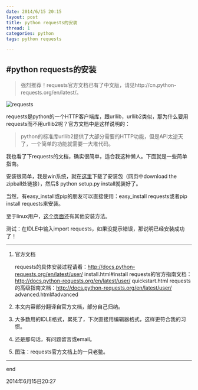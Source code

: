 ```yaml
---
date: 2014/6/15 20:15  
layout: post
title: python requests的安装
thread: 1
categories: python
tags: python requests

---
```


#python requests的安装
----

> 强烈推荐！requests官方文档已有了中文版，请见http://cn.python-requests.org/en/latest/。

![requests](http://tblogmarkdown.qiniudn.com/requesls.png)

requests是python的一个HTTP客户端库，跟urllib，urllib2类似，那为什么要用requests而不用urllib2呢？官方文档中是这样说明的：

> python的标准库urllib2提供了大部分需要的HTTP功能，但是API太逆天了，一个简单的功能就需要一大堆代码。


我也看了下requests的文档，确实很简单，适合我这种懒人。下面就是一些简单指南。

安装很简单，我是win系统，就在[这里](http://docs.python-requests.org/en/latest/user/install/#install)下载了安装包（网页中download the zipball处链接），然后$ python setup.py install就装好了。

当然，有easy_install或pip的朋友可以直接使用：easy_install requests或者pip install requests来安装。

至于linux用户，[这个页面](http://docs.python-requests.org/en/latest/user/install.html#install)还有其他安装方法。

测试：在IDLE中输入import requests，如果没提示错误，那说明已经安装成功了！

----------

1. 官方文档

	requests的具体安装过程请看：http://docs.python-requests.org/en/latest/user/	install.html#install
	requests的官方指南文档：http://docs.python-requests.org/en/latest/user/	quickstart.html
	requests的高级指南文档：http://docs.python-requests.org/en/latest/user/	advanced.html#advanced
2. 本文内容部分翻译自官方文档，部分自己归纳。
3. 大多数用的IDLE格式，累死了，下次直接用编辑器格式，这样更符合我的习惯。
4. 还是那句话，有问题留言或email。
5. 图注：requests官方文档上的一只老鳖。


------

end

2014年6月15日20:27